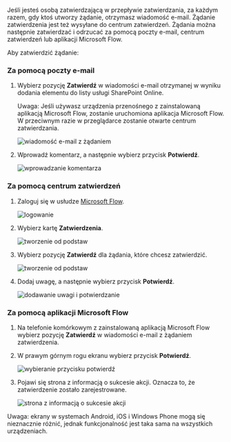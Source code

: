 Jeśli jesteś osobą zatwierdzającą w przepływie zatwierdzania, za każdym razem, gdy ktoś utworzy żądanie, otrzymasz wiadomość e-mail. Żądanie zatwierdzenia jest też wysyłane do centrum zatwierdzeń. Żądania można następnie zatwierdzać i odrzucać za pomocą poczty e-mail, centrum zatwierdzeń lub aplikacji Microsoft Flow.

Aby zatwierdzić żądanie:

### <a name="from-email"></a>Za pomocą poczty e-mail
1. Wybierz pozycję **Zatwierdź** w wiadomości e-mail otrzymanej w wyniku dodania elementu do listy usługi SharePoint Online.
   
     Uwaga: Jeśli używasz urządzenia przenośnego z zainstalowaną aplikacją Microsoft Flow, zostanie uruchomiona aplikacja Microsoft Flow. W przeciwnym razie w przeglądarce zostanie otwarte centrum zatwierdzania.
   
    ![wiadomość e-mail z żądaniem](includes/media/modern-approvals/email-approval-request.png)
2. Wprowadź komentarz, a następnie wybierz przycisk **Potwierdź**.
   
    ![wprowadzanie komentarza](includes/media/modern-approvals/request-in-approval-center.png)

### <a name="from-the-approvals-center"></a>Za pomocą centrum zatwierdzeń
1. Zaloguj się w usłudze [Microsoft Flow](https://flow.microsoft.com).
   
    ![logowanie](includes/media/modern-approvals/sign-in.png)
2. Wybierz kartę **Zatwierdzenia**.
   
    ![tworzenie od podstaw](includes/media/modern-approvals/approvals-tab.png)
3. Wybierz pozycję **Zatwierdź** dla żądania, które chcesz zatwierdzić.
   
    ![tworzenie od podstaw](includes/media/modern-approvals/approvals-cards.png)
4. Dodaj uwagę, a następnie wybierz przycisk **Potwierdź**.
   
    ![dodawanie uwagi i potwierdzanie](includes/media/modern-approvals/approval-selection-card.png)

### <a name="from-the-microsoft-flow-app"></a>Za pomocą aplikacji Microsoft Flow
1. Na telefonie komórkowym z zainstalowaną aplikacją Microsoft Flow wybierz pozycję **Zatwierdź** w wiadomości e-mail z żądaniem zatwierdzenia.
2. W prawym górnym rogu ekranu wybierz przycisk **Potwierdź**.
   
    ![wybieranie przycisku potwierdź](includes/media/modern-approvals/mobile-approval.png)
3. Pojawi się strona z informacją o sukcesie akcji. Oznacza to, że zatwierdzenie zostało zarejestrowane.
   
    ![strona z informacją o sukcesie akcji](includes/media/modern-approvals/mobile-approval-confirmation.png)

Uwaga: ekrany w systemach Android, iOS i Windows Phone mogą się nieznacznie różnić, jednak funkcjonalność jest taka sama na wszystkich urządzeniach.

